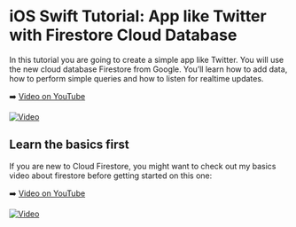 # iOS Swift Tutorial: App like Twitter with Firestore Cloud Database

In this tutorial you are going to create a simple app like Twitter. You will use the new cloud database Firestore from Google. You’ll learn how to add data, how to perform simple queries and how to listen for realtime updates. 

➡️ [Video on YouTube](https://youtu.be/XwXEsKRYUXU)

[![Video](https://img.youtube.com/vi/XwXEsKRYUXU/0.jpg)](https://www.youtube.com/watch?v=XwXEsKRYUXU)

## Learn the basics first
If you are new to Cloud Firestore, you might want to check out my basics video about firestore before getting started on this one:

➡️ [Video on YouTube](https://youtu.be/PdLzuwBrmSg)

[![Video](https://img.youtube.com/vi/PdLzuwBrmSg/0.jpg)](https://www.youtube.com/watch?v=PdLzuwBrmSg)
